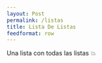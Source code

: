 ```yaml
---
layout: Post
permalink: /listas
title: Lista De Listas
feedformat: row
---
```


Una lista con todas las listas 💥